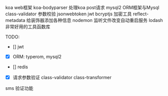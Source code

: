 


koa   web框架
koa-bodyparser 处理koa post请求
mysql2 ORM框架与Mysql
class-validator 参数校验
jsonwebtoken jwt
bcryptjs 加密工具
reflect-metadata 给装饰器添加各种信息
nodemon 监听文件改变自动重启服务
lodash 非常好用的工具函数库





TODO:

- [] jwt
- [x] ORM: typerom, mysql2
- [] redis
- [x] 请求参数验证 class-validator class-transformer


sms 验证功能